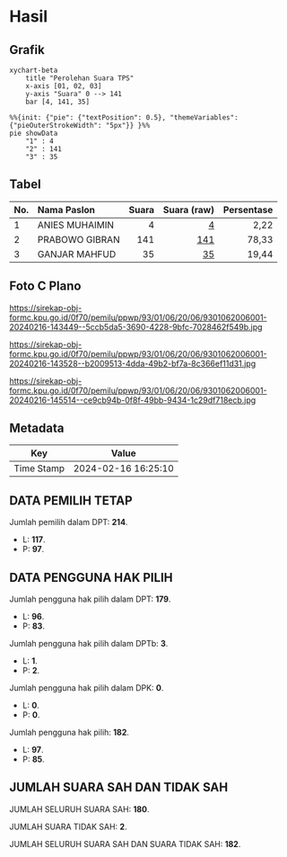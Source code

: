 # Hasil

## Grafik

```mermaid
xychart-beta
    title "Perolehan Suara TPS"
    x-axis [01, 02, 03]
    y-axis "Suara" 0 --> 141
    bar [4, 141, 35]
```

```mermaid
%%{init: {"pie": {"textPosition": 0.5}, "themeVariables": {"pieOuterStrokeWidth": "5px"}} }%%
pie showData
    "1" : 4
    "2" : 141
    "3" : 35
```

## Tabel

| No. | Nama Paslon    | Suara | Suara (raw) | Persentase |
|:--- |:-------------- | -----:| -----------:| ----------:|
| 1   | ANIES MUHAIMIN | 4     | [4][p-1]    | 2,22       |
| 2   | PRABOWO GIBRAN | 141   | [141][p-2]  | 78,33      |
| 3   | GANJAR MAHFUD  | 35    | [35][p-3]   | 19,44      |


[p-1]: https://github.com/gigit-pemilu/pemilu-2024-93-papua-selatan/blob/main/pilpres/hitung-suara/sub/93-papua-selatan/sub/01-merauke/sub/06-tanah-miring/sub/2006-sarmayam-indah/sub/001-tps/sub/paslon-1.txt
[p-2]: https://github.com/gigit-pemilu/pemilu-2024-93-papua-selatan/blob/main/pilpres/hitung-suara/sub/93-papua-selatan/sub/01-merauke/sub/06-tanah-miring/sub/2006-sarmayam-indah/sub/001-tps/sub/paslon-2.txt
[p-3]: https://github.com/gigit-pemilu/pemilu-2024-93-papua-selatan/blob/main/pilpres/hitung-suara/sub/93-papua-selatan/sub/01-merauke/sub/06-tanah-miring/sub/2006-sarmayam-indah/sub/001-tps/sub/paslon-3.txt

## Foto C Plano

https://sirekap-obj-formc.kpu.go.id/0f70/pemilu/ppwp/93/01/06/20/06/9301062006001-20240216-143449--5ccb5da5-3690-4228-9bfc-7028462f549b.jpg

https://sirekap-obj-formc.kpu.go.id/0f70/pemilu/ppwp/93/01/06/20/06/9301062006001-20240216-143528--b2009513-4dda-49b2-bf7a-8c366ef11d31.jpg

https://sirekap-obj-formc.kpu.go.id/0f70/pemilu/ppwp/93/01/06/20/06/9301062006001-20240216-145514--ce9cb94b-0f8f-49bb-9434-1c29df718ecb.jpg


## Metadata

| Key        | Value               |
| ---------- | ------------------- |
| Time Stamp | 2024-02-16 16:25:10 |


## DATA PEMILIH TETAP

Jumlah pemilih dalam DPT: **214**.
 * L: **117**.
 * P: **97**.

## DATA PENGGUNA HAK PILIH

Jumlah pengguna hak pilih dalam DPT: **179**.
 * L: **96**.
 * P: **83**.

Jumlah pengguna hak pilih dalam DPTb: **3**.
 * L: **1**.
 * P: **2**.

Jumlah pengguna hak pilih dalam DPK: **0**.
 * L: **0**.
 * P: **0**.

Jumlah pengguna hak pilih: **182**.
 * L: **97**.
 * P: **85**.

## JUMLAH SUARA SAH DAN TIDAK SAH

JUMLAH SELURUH SUARA SAH: **180**.

JUMLAH SUARA TIDAK SAH: **2**.

JUMLAH SELURUH SUARA SAH DAN SUARA TIDAK SAH: **182**.


